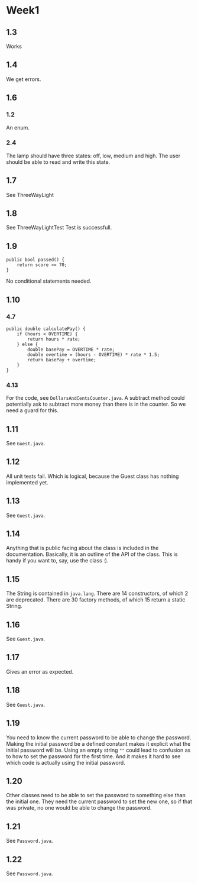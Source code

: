 # Week1

## 1.3
Works

## 1.4
We get errors.

## 1.6

### 1.2
An enum.

### 2.4
The lamp should have three states: off, low, medium and high.
The user should be able to read and write this state.

## 1.7
See ThreeWayLight

## 1.8
See ThreeWayLightTest
Test is successfull.

## 1.9
```
public bool passed() {
    return score >= 70;
}
```

No conditional statements needed.

## 1.10
### 4.7
```
public double calculatePay() {
	if (hours < OVERTIME) {
		return hours * rate;
	} else {
		double basePay = OVERTIME * rate;
		double overtime = (hours - OVERTIME) * rate * 1.5;
		return basePay + overtime;
	}
}
```
### 4.13
For the code, see `DollarsAndCentsCounter.java`.
A subtract method could potentially ask to subtract more money than there is in the counter.
So we need a guard for this.

## 1.11
See `Guest.java`.
## 1.12
All unit tests fail. Which is logical, because the Guest class has nothing implemented yet.

## 1.13
See `Guest.java`.
## 1.14
Anything that is public facing about the class is included in the documentation.
Basically, it is an outline of the API of the class.
This is handy if you want to, say, use the class :).

## 1.15
The String is contained in `java.lang`.
There are 14 constructors, of which 2 are deprecated.
There are 30 factory methods, of which 15 return a static String.

## 1.16
See `Guest.java`.
## 1.17
Gives an error as expected.
## 1.18
See `Guest.java`.

## 1.19
You need to know the current password to be able to change the password.
Making the initial password be a defined constant makes it explicit what the initial password will be.
Using an empty string `""` could lead to confusion as to how to set the password for the first time. And it makes it hard to see which code is actually using the initial password.

## 1.20
Other classes need to be able to set the password to something else than the initial one. They need the current password to set the new one, so if that was private, no one would be able to change the password.

## 1.21
See `Password.java`.
## 1.22
See `Password.java`.
